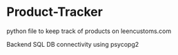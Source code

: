 # Product-Tracker

python file to keep track of products on leencustoms.com

Backend SQL DB connectivity using psycopg2
